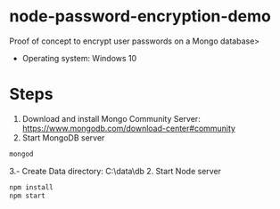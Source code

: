 # node-password-encryption-demo

Proof of concept to encrypt user passwords on a Mongo database>
- Operating system: Windows 10

# Steps
1. Download and install Mongo Community Server: https://www.mongodb.com/download-center#community 
2. Start MongoDB server
```bash
mongod
```
3.- Create Data directory: C:\data\db
2. Start Node server
```bash
npm install
npm start
```
